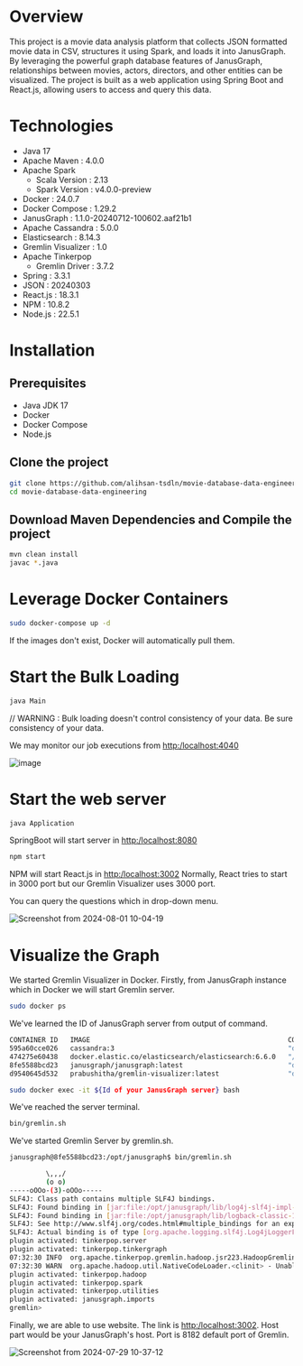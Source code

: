 # Overview
This project is a movie data analysis platform that collects JSON formatted movie data in CSV, structures it using Spark, and loads it into JanusGraph. By leveraging the powerful graph database features of JanusGraph, relationships between movies, actors, directors, and other entities can be visualized. The project is built as a web application using Spring Boot and React.js, allowing users to access and query this data.

# Technologies
* Java 17
* Apache Maven : 4.0.0
* Apache Spark
    - Scala Version : 2.13
    - Spark Version : v4.0.0-preview
* Docker : 24.0.7
* Docker Compose : 1.29.2
* JanusGraph : 1.1.0-20240712-100602.aaf21b1
* Apache Cassandra : 5.0.0
* Elasticsearch : 8.14.3
* Gremlin Visualizer : 1.0
* Apache Tinkerpop
  - Gremlin Driver : 3.7.2
* Spring : 3.3.1
* JSON : 20240303
* React.js : 18.3.1
* NPM : 10.8.2
* Node.js : 22.5.1

# Installation
## Prerequisites
* Java JDK 17
* Docker
* Docker Compose
* Node.js

## Clone the project
```bash
git clone https://github.com/alihsan-tsdln/movie-database-data-engineering.git
cd movie-database-data-engineering
```

## Download Maven Dependencies and Compile the project
```bash
mvn clean install
javac *.java
```

# Leverage Docker Containers
``` bash
sudo docker-compose up -d
```
If the images don't exist, Docker will automatically pull them.


# Start the Bulk Loading
```bash
java Main
```
// WARNING : Bulk loading doesn't control consistency of your data. Be sure consistency of your data.

We may monitor our job executions from [http:/localhost:4040](http:/localhost:4040)

![image](https://github.com/user-attachments/assets/b2ffdad8-31b8-4a04-a7fd-7fac4b2581ba)


# Start the web server
```bash
java Application
```
SpringBoot will start server in [http:/localhost:8080](http:/localhost:8080)

```bash
npm start
```
NPM will start React.js in [http:/localhost:3002](http:/localhost:3002)
Normally, React tries to start in 3000 port but our Gremlin Visualizer uses 3000 port.

You can query the questions which in drop-down menu.

![Screenshot from 2024-08-01 10-04-19](https://github.com/user-attachments/assets/b54a2496-c20e-49be-a8d0-d0f537b3f69d)

# Visualize the Graph
We started Gremlin Visualizer in Docker.
Firstly, from JanusGraph instance which in Docker we will start Gremlin server.

```bash
sudo docker ps
```
We've learned the ID of JanusGraph server from output of command.

```bash
CONTAINER ID   IMAGE                                                 COMMAND                  CREATED          STATUS          PORTS                                                                                                           NAMES
595a60cce026   cassandra:3                                           "docker-entrypoint.s…"   14 minutes ago   Up 14 minutes   7000-7001/tcp, 0.0.0.0:9042->9042/tcp, :::9042->9042/tcp, 7199/tcp, 0.0.0.0:9160->9160/tcp, :::9160->9160/tcp   jce-cassandra
474275e60438   docker.elastic.co/elasticsearch/elasticsearch:6.6.0   "/usr/local/bin/dock…"   14 minutes ago   Up 14 minutes   0.0.0.0:9200->9200/tcp, :::9200->9200/tcp, 9300/tcp                                                             jce-elastic
8fe5588bcd23   janusgraph/janusgraph:latest                          "docker-entrypoint.s…"   14 minutes ago   Up 14 minutes   0.0.0.0:8182->8182/tcp, :::8182->8182/tcp                                                                       jce-janusgraph
d9540645d532   prabushitha/gremlin-visualizer:latest                 "docker-entrypoint.s…"   14 minutes ago   Up 14 minutes   0.0.0.0:3000-3001->3000-3001/tcp, :::3000-3001->3000-3001/tcp                                                   gremlin_visualize
```

```bash
sudo docker exec -it ${Id of your JanusGraph server} bash
```
We've reached the server terminal.

```bash
bin/gremlin.sh
```
We've started Gremlin Server by gremlin.sh.

```bash
janusgraph@8fe5588bcd23:/opt/janusgraph$ bin/gremlin.sh

         \,,,/
         (o o)
-----oOOo-(3)-oOOo-----
SLF4J: Class path contains multiple SLF4J bindings.
SLF4J: Found binding in [jar:file:/opt/janusgraph/lib/log4j-slf4j-impl-2.20.0.jar!/org/slf4j/impl/StaticLoggerBinder.class]
SLF4J: Found binding in [jar:file:/opt/janusgraph/lib/logback-classic-1.2.11.jar!/org/slf4j/impl/StaticLoggerBinder.class]
SLF4J: See http://www.slf4j.org/codes.html#multiple_bindings for an explanation.
SLF4J: Actual binding is of type [org.apache.logging.slf4j.Log4jLoggerFactory]
plugin activated: tinkerpop.server
plugin activated: tinkerpop.tinkergraph
07:32:30 INFO  org.apache.tinkerpop.gremlin.hadoop.jsr223.HadoopGremlinPlugin.getCustomizers - HADOOP_GREMLIN_LIBS is set to: /opt/janusgraph/lib
07:32:30 WARN  org.apache.hadoop.util.NativeCodeLoader.<clinit> - Unable to load native-hadoop library for your platform... using builtin-java classes where applicable
plugin activated: tinkerpop.hadoop
plugin activated: tinkerpop.spark
plugin activated: tinkerpop.utilities
plugin activated: janusgraph.imports
gremlin>
```

Finally, we are able to use website. The link is [http:/localhost:3002](http:/localhost:3002).
Host part would be your JanusGraph's host. Port is 8182 default port of Gremlin.


![Screenshot from 2024-07-29 10-37-12](https://github.com/user-attachments/assets/87886d53-ee39-4a0e-8304-df6d5f04a2d4)
























